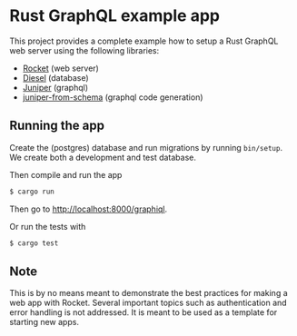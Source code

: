# Rust GraphQL example app

This project provides a complete example how to setup a Rust GraphQL web server using the following libraries:

- [Rocket](https://rocket.rs) (web server)
- [Diesel](http://diesel.rs) (database)
- [Juniper](https://github.com/graphql-rust/juniper) (graphql)
- [juniper-from-schema](https://github.com/davidpdrsn/juniper-from-schema) (graphql code generation)

## Running the app

Create the (postgres) database and run migrations by running `bin/setup`. We create both a development and test database.

Then compile and run the app

```bash
$ cargo run
```

Then go to <http://localhost:8000/graphiql>.

Or run the tests with

```bash
$ cargo test
```

## Note

This is by no means meant to demonstrate the best practices for making a web app with Rocket. Several important topics such as authentication and error handling is not addressed. It is meant to be used as a template for starting new apps.

